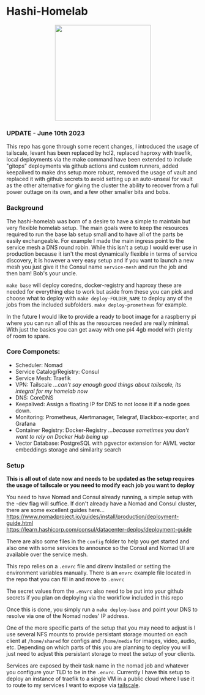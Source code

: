 # Hashi-Homelab
<p align="center">
<img width="250" src="homelab.png" />
</p>

### UPDATE - June 10th 2023

This repo has gone through some recent changes, I introduced the usage of tailscale, levant has been replaced by hcl2, replaced haproxy with traefik, local deployments via the make command have been extended to include "gitops" deployments via github actions and custom runners, added keepalived to make dns setup more robust, removed the usage of vault and replaced it with github secrets to avoid setting up an auto-unseal for vault as the other alternative for giving the cluster the ability to recover from a full power outtage on its own, and a few other smaller bits and bobs.

### Background

The hashi-homelab was born of a desire to have a simple to maintain but very flexible homelab setup. The main goals were to keep the resources required to run the base lab setup small and to have all of the parts be easily exchangeable. For example I made the main ingress point to the service mesh a DNS round robin. While this isn't a setup I would ever use in production because it isn't the most dynamically flexible in terms of service discovery, it is however a very easy setup and if you want to launch a new mesh you just give it the Consul name `service-mesh` and run the job and then bam! Bob's your uncle.  

`make base` will deploy coredns, docker-registry and haproxy these are needed for everything else to work but aside from these you can pick and choose what to deploy with `make deploy-FOLDER_NAME` to deploy any of the jobs from the included subfolders. `make deploy-prometheus` for example.

In the future I would like to provide a ready to boot image for a raspberry pi where you can run all of this as the resources needed are really minimal. With just the basics you can get away with one pi4 4gb model with plenty of room to spare.

### Core Componets:

* Scheduler: Nomad  
* Service Catalog/Registry: Consul  
* Service Mesh: Traefik
* VPN: Tailscale *...can't say enough good things about tailscale, its integral for my homelab now*
* DNS: CoreDNS 
* Keepalived: Assign a floating IP for DNS to not loose it if a node goes down.
* Monitoring: Prometheus, Alertmanager, Telegraf, Blackbox-exporter, and Grafana  
* Container Registry: Docker-Registry  *...because sometimes you don't want to rely on Docker Hub being up*  
* Vector Database: PostgreSQL with pgvector extension for AI/ML vector embeddings storage and similarity search

### Setup

**This is all out of date now and needs to be updated as the setup requires the usage of tailscale or you need to modify each job you want to deploy**

You need to have Nomad and Consul already running, a simple setup with the -dev flag will suffice. If don't already have a Nomad and Consul cluster, there are some excellent guides here...  
https://www.nomadproject.io/guides/install/production/deployment-guide.html  
https://learn.hashicorp.com/consul/datacenter-deploy/deployment-guide  

There are also some files in the `config` folder to help you get started and also one with some services to announce so the Consul and Nomad UI are available over the service mesh.

This repo relies on a `.envrc` file and direnv installed or setting the environment variables manually.
There is an `envrc` example file located in the repo that you can fill in and move to `.envrc`

The secret values from the `.envrc` also need to be put into your github secrets if you plan on deploying via the workflow included in this repo

Once this is done, you simply run a `make deploy-base` and point your DNS to resolve via one of the Nomad nodes' IP address.  

One of the more specific parts of the setup that you may need to adjust is I use several NFS mounts to provide persistant storage mounted on each client at `/home/shared` for configs and `/home/media` for images, video, audio, etc. Depending on which parts of this you are planning to deploy you will just need to adjust this persistant storage to meet the setup of your clients.

Services are exposed by their task name in the nomad job and whatever you configure your TLD to be in the `.envrc`. Currently I have this setup to deploy an instance of traefik to a single VM in a public cloud where I use it to route to my services I want to expose via [tailscale](http://www.tailscale.com). 

